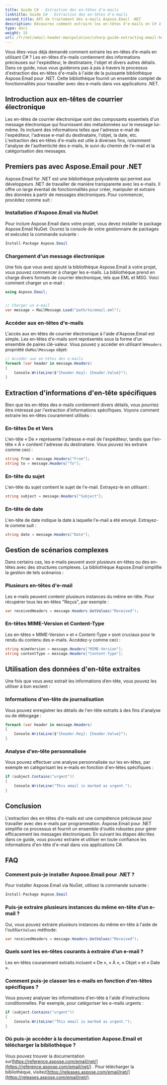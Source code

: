 ```yaml
---
title: Guide C# - Extraction des en-têtes d'e-mails
linktitle: Guide C# - Extraction des en-têtes d'e-mails
second_title: API de traitement des e-mails Aspose.Email .NET
description: Découvrez comment extraire les en-têtes d'e-mails en C# à l'aide d'Aspose.Email pour .NET. Guide étape par étape avec code source pour une analyse efficace des e-mails.
type: docs
weight: 15
url: /fr/net/email-header-manipulation/csharp-guide-extracting-email-headers/
---
```


Vous êtes-vous déjà demandé comment extraire les en-têtes d’e-mails en utilisant C# ? Les en-têtes d'e-mails contiennent des informations précieuses sur l'expéditeur, le destinataire, l'objet et divers autres détails. Dans ce guide, nous vous guiderons pas à pas à travers le processus d'extraction des en-têtes d'e-mails à l'aide de la puissante bibliothèque Aspose.Email pour .NET. Cette bibliothèque fournit un ensemble complet de fonctionnalités pour travailler avec des e-mails dans vos applications .NET.

## Introduction aux en-têtes de courrier électronique

Les en-têtes de courrier électronique sont des composants essentiels d'un message électronique qui fournissent des métadonnées sur le message lui-même. Ils incluent des informations telles que l'adresse e-mail de l'expéditeur, l'adresse e-mail du destinataire, l'objet, la date, etc. L'extraction des en-têtes d'e-mails est utile à diverses fins, notamment l'analyse de l'authenticité des e-mails, le suivi du chemin de l'e-mail et la catégorisation des messages.

## Premiers pas avec Aspose.Email pour .NET

Aspose.Email for .NET est une bibliothèque polyvalente qui permet aux développeurs .NET de travailler de manière transparente avec les e-mails. Il offre un large éventail de fonctionnalités pour créer, manipuler et extraire des données à partir de messages électroniques. Pour commencer, procédez comme suit :

### Installation d'Aspose.Email via NuGet

Pour inclure Aspose.Email dans votre projet, vous devez installer le package Aspose.Email NuGet. Ouvrez la console de votre gestionnaire de packages et exécutez la commande suivante :

```csharp
Install-Package Aspose.Email
```

### Chargement d'un message électronique

Une fois que vous avez ajouté la bibliothèque Aspose.Email à votre projet, vous pouvez commencer à charger les e-mails. La bibliothèque prend en charge divers formats de courrier électronique, tels que EML et MSG. Voici comment charger un e-mail :

```csharp
using Aspose.Email;


// Charger un e-mail
var message = MailMessage.Load("path/to/email.eml");
```

### Accéder aux en-têtes d'e-mails

 L'accès aux en-têtes de courrier électronique à l'aide d'Aspose.Email est simple. Les en-têtes d'e-mails sont représentés sous la forme d'un ensemble de paires clé-valeur. Vous pouvez y accéder en utilisant le`Headers` propriété du`MailMessage` objet:

```csharp
// Accéder aux en-têtes des e-mails
foreach (var header in message.Headers)
{
    Console.WriteLine($"{header.Key}: {header.Value}");
}
```

## Extraction d'informations d'en-tête spécifiques

Bien que les en-têtes des e-mails contiennent divers détails, vous pourriez être intéressé par l'extraction d'informations spécifiques. Voyons comment extraire les en-têtes couramment utilisés :

### En-têtes De et Vers

L'en-tête « De » représente l'adresse e-mail de l'expéditeur, tandis que l'en-tête « À » contient l'adresse du destinataire. Vous pouvez les extraire comme ceci :

```csharp
string from = message.Headers["From"];
string to = message.Headers["To"];
```

### En-tête du sujet

L'en-tête du sujet contient le sujet de l'e-mail. Extrayez-le en utilisant :

```csharp
string subject = message.Headers["Subject"];
```

### En-tête de date

L'en-tête de date indique la date à laquelle l'e-mail a été envoyé. Extrayez-le comme suit :

```csharp
string date = message.Headers["Date"];
```

## Gestion de scénarios complexes

Dans certains cas, les e-mails peuvent avoir plusieurs en-têtes ou des en-têtes avec des structures complexes. La bibliothèque Aspose.Email simplifie la gestion de tels scénarios :

### Plusieurs en-têtes d'e-mail

Les e-mails peuvent contenir plusieurs instances du même en-tête. Pour récupérer tous les en-têtes "Reçus", par exemple :

```csharp
var receivedHeaders = message.Headers.GetValues("Received");
```

### En-têtes MIME-Version et Content-Type

Les en-têtes « MIME-Version » et « Content-Type » sont cruciaux pour le rendu du contenu des e-mails. Accédez-y comme ceci :

```csharp
string mimeVersion = message.Headers["MIME-Version"];
string contentType = message.Headers["Content-Type"];
```

## Utilisation des données d'en-tête extraites

Une fois que vous avez extrait les informations d’en-tête, vous pouvez les utiliser à bon escient :

### Informations d'en-tête de journalisation

Vous pouvez enregistrer les détails de l'en-tête extraits à des fins d'analyse ou de débogage :

```csharp
foreach (var header in message.Headers)
{
    Console.WriteLine($"{header.Key}: {header.Value}");
}
```

### Analyse d'en-tête personnalisée

Vous pouvez effectuer une analyse personnalisée sur les en-têtes, par exemple en catégorisant les e-mails en fonction d'en-têtes spécifiques :

```csharp
if (subject.Contains("urgent"))
{
    Console.WriteLine("This email is marked as urgent.");
}
```

## Conclusion

L'extraction des en-têtes d'e-mails est une compétence précieuse pour travailler avec des e-mails par programmation. Aspose.Email pour .NET simplifie ce processus et fournit un ensemble d'outils robustes pour gérer efficacement les messages électroniques. En suivant les étapes décrites dans ce guide, vous pouvez extraire et utiliser en toute confiance les informations d'en-tête d'e-mail dans vos applications C#.

## FAQ

### Comment puis-je installer Aspose.Email pour .NET ?

Pour installer Aspose.Email via NuGet, utilisez la commande suivante :
```csharp
Install-Package Aspose.Email
```

### Puis-je extraire plusieurs instances du même en-tête d’un e-mail ?

Oui, vous pouvez extraire plusieurs instances du même en-tête à l'aide de l'outil`GetValues` méthode:
```csharp
var receivedHeaders = message.Headers.GetValues("Received");
```

### Quels sont les en-têtes courants à extraire d’un e-mail ?

Les en-têtes couramment extraits incluent « De », « À », « Objet » et « Date ».

### Comment puis-je classer les e-mails en fonction d'en-têtes spécifiques ?

Vous pouvez analyser les informations d'en-tête à l'aide d'instructions conditionnelles. Par exemple, pour catégoriser les e-mails urgents :
```csharp
if (subject.Contains("urgent"))
{
    Console.WriteLine("This email is marked as urgent.");
}
```

### Où puis-je accéder à la documentation Aspose.Email et télécharger la bibliothèque ?

 Vous pouvez trouver la documentation sur[https://reference.aspose.com/email/net/](https://reference.aspose.com/email/net/) . Pour télécharger la bibliothèque, visitez[https://releases.aspose.com/email/net/](https://releases.aspose.com/email/net/).
